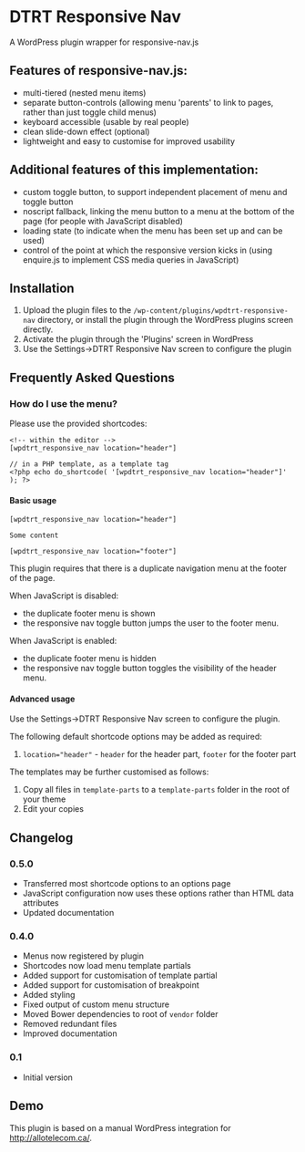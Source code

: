 # DTRT Responsive Nav

A WordPress plugin wrapper for responsive-nav.js

## Features of responsive-nav.js:

* multi-tiered (nested menu items)
* separate button-controls (allowing menu 'parents' to link to pages, rather than just toggle child menus)
* keyboard accessible (usable by real people)
* clean slide-down effect (optional)
* lightweight and easy to customise for improved usability

## Additional features of this implementation:

* custom toggle button, to support independent placement of menu and toggle button
* noscript fallback, linking the menu button to a menu at the bottom of the page (for people with JavaScript disabled)
* loading state (to indicate when the menu has been set up and can be used)
* control of the point at which the responsive version kicks in (using enquire.js to implement CSS media queries in JavaScript)

## Installation

1. Upload the plugin files to the `/wp-content/plugins/wpdtrt-responsive-nav` directory, or install the plugin through the WordPress plugins screen directly.
2. Activate the plugin through the 'Plugins' screen in WordPress
3. Use the Settings->DTRT Responsive Nav screen to configure the plugin

## Frequently Asked Questions

### How do I use the menu?

Please use the provided shortcodes:

```
<!-- within the editor -->
[wpdtrt_responsive_nav location="header"]

// in a PHP template, as a template tag
<?php echo do_shortcode( '[wpdtrt_responsive_nav location="header"]' ); ?>
```

#### Basic usage

```
[wpdtrt_responsive_nav location="header"]

Some content

[wpdtrt_responsive_nav location="footer"]
```

This plugin requires that there is a duplicate navigation menu at the footer of the page.

When JavaScript is disabled:

* the duplicate footer menu is shown
* the responsive nav toggle button jumps the user to the footer menu.

When JavaScript is enabled:

* the duplicate footer menu is hidden
* the responsive nav toggle button toggles the visibility of the header menu.

#### Advanced usage

Use the Settings->DTRT Responsive Nav screen to configure the plugin.

The following default shortcode options may be added as required:

1. `location="header"` - `header` for the header part, `footer` for the footer part

The templates may be further customised as follows:

1. Copy all files in `template-parts` to a `template-parts` folder in the root of your theme
2. Edit your copies

## Changelog

### 0.5.0
* Transferred most shortcode options to an options page
* JavaScript configuration now uses these options rather than HTML data attributes
* Updated documentation

### 0.4.0
* Menus now registered by plugin
* Shortcodes now load menu template partials
* Added support for customisation of template partial
* Added support for customisation of breakpoint
* Added styling
* Fixed output of custom menu structure
* Moved Bower dependencies to root of `vendor` folder
* Removed redundant files
* Improved documentation

### 0.1
* Initial version

## Demo

This plugin is based on a manual WordPress integration for http://allotelecom.ca/.
